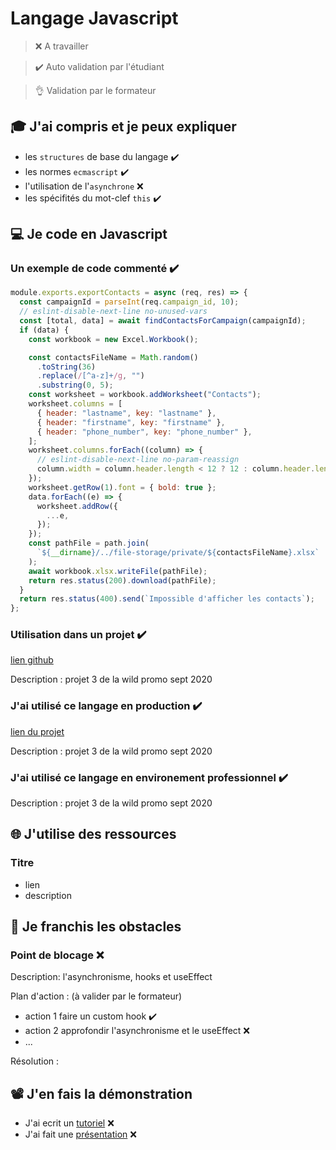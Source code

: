 # Langage Javascript

> ❌ A travailler

> ✔️ Auto validation par l'étudiant

> 👌 Validation par le formateur

## 🎓 J'ai compris et je peux expliquer

- les `structures` de base du langage ✔️
- les normes `ecmascript` ✔️
- l'utilisation de l'`asynchrone` ❌
- les spécifités du mot-clef `this` ✔️

## 💻 Je code en Javascript

### Un exemple de code commenté ✔️

```javascript
module.exports.exportContacts = async (req, res) => {
  const campaignId = parseInt(req.campaign_id, 10);
  // eslint-disable-next-line no-unused-vars
  const [total, data] = await findContactsForCampaign(campaignId);
  if (data) {
    const workbook = new Excel.Workbook();

    const contactsFileName = Math.random()
      .toString(36)
      .replace(/[^a-z]+/g, "")
      .substring(0, 5);
    const worksheet = workbook.addWorksheet("Contacts");
    worksheet.columns = [
      { header: "lastname", key: "lastname" },
      { header: "firstname", key: "firstname" },
      { header: "phone_number", key: "phone_number" },
    ];
    worksheet.columns.forEach((column) => {
      // eslint-disable-next-line no-param-reassign
      column.width = column.header.length < 12 ? 12 : column.header.length;
    });
    worksheet.getRow(1).font = { bold: true };
    data.forEach((e) => {
      worksheet.addRow({
        ...e,
      });
    });
    const pathFile = path.join(
      `${__dirname}/../file-storage/private/${contactsFileName}.xlsx`
    );
    await workbook.xlsx.writeFile(pathFile);
    return res.status(200).download(pathFile);
  }
  return res.status(400).send(`Impossible d'afficher les contacts`);
};
```

### Utilisation dans un projet ✔️

[lien github](https://github.com/WildCodeSchool/lyon-js-sept2020-p3-lafrica-api)

Description : projet 3 de la wild promo sept 2020

### J'ai utilisé ce langage en production ✔️

[lien du projet](https://github.com/WildCodeSchool/lyon-js-sept2020-p3-lafrica-api)

Description : projet 3 de la wild promo sept 2020

### J'ai utilisé ce langage en environement professionnel ✔️

Description : projet 3 de la wild promo sept 2020

## 🌐 J'utilise des ressources

### Titre

- lien
- description

## 🚧 Je franchis les obstacles

### Point de blocage ❌

Description: l'asynchronisme, hooks et useEffect

Plan d'action : (à valider par le formateur)

- action 1 faire un custom hook ✔️
- action 2 approfondir l'asynchronisme et le useEffect ❌ 
- ...

Résolution :

## 📽️ J'en fais la démonstration

- J'ai ecrit un [tutoriel](...) ❌
- J'ai fait une [présentation](...) ❌
